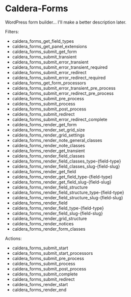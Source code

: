 Caldera-Forms
=============

WordPress form builder... I'll make a better description later.



Filters:

- caldera_forms_get_field_types
- caldera_forms_get_panel_extensions
- caldera_forms_submit_get_form
- caldera_forms_submit_transient
- caldera_forms_submit_error_transient
- caldera_forms_submit_error_transient_required
- caldera_forms_submit_error_redirect
- caldera_forms_submit_error_redirect_required
- caldera_forms_get_form_processors
- caldera_forms_submit_error_transient_pre_process
- caldera_forms_submit_error_redirect_pre_process
- caldera_forms_submit_pre_process
- caldera_forms_submit_process
- caldera_forms_submit_post_process
- caldera_forms_submit_redirect
- caldera_forms_submit_error_redirect_complete
- caldera_forms_render_get_form
- caldera_forms_render_set_grid_size
- caldera_forms_render_grid_settings
- caldera_forms_render_note_general_classes
- caldera_forms_render_note_classes
- caldera_forms_render_get_transient
- caldera_forms_render_field_classes
- caldera_forms_render_field_classes_type-{field-type}
- caldera_forms_render_field_classes_slug-{field-slug}
- caldera_forms_render_get_field
- caldera_forms_render_get_field_type-{field-type}
- caldera_forms_render_get_field_slug-{field-slug}
- caldera_forms_render_field_structure
- caldera_forms_render_field_structure_type-{field-type}
- caldera_forms_render_field_structure_slug-{field-slug}
- caldera_forms_render_field
- caldera_forms_render_field_type-{field-type}
- caldera_forms_render_field_slug-{field-slug}
- caldera_forms_render_grid_structure
- caldera_forms_render_notices
- caldera_forms_render_form_classes


Actions:

- caldera_forms_submit_start
- caldera_forms_submit_start_processors
- caldera_forms_submit_pre_process
- caldera_forms_submit_process
- caldera_forms_submit_post_process
- caldera_forms_submit_complete
- caldera_forms_submit_redirect
- caldera_forms_render_start
- caldera_forms_render_end


